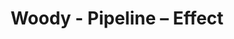 ---
title: Woody - Pipeline – Effect
builder: true
type: coming-soon

# Content section
sections:
  - headerSection
  - aboutSection
  - servicesSection
  - teamSection
  - contactSection
  - subscribeSection

# Background effect
pipelineEffect: 
  enable: true
  pipeCount: 30
  backgroundColor: "#1E1E1E"

---
